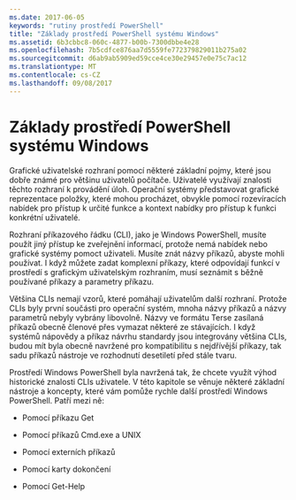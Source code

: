 ```yaml
---
ms.date: 2017-06-05
keywords: "rutiny prostředí PowerShell"
title: "Základy prostředí PowerShell systému Windows"
ms.assetid: 6b3cbbc8-060c-4877-b00b-7300dbbe4e28
ms.openlocfilehash: 7b5cdfce876aa7d5559fe772379829011b275a02
ms.sourcegitcommit: d6ab9ab5909ed59cce4ce30e29457e0e75c7ac12
ms.translationtype: MT
ms.contentlocale: cs-CZ
ms.lasthandoff: 09/08/2017
---
```

# <a name="windows-powershell-basics"></a>Základy prostředí PowerShell systému Windows
Grafické uživatelské rozhraní pomocí některé základní pojmy, které jsou dobře známé pro většinu uživatelů počítače. Uživatelé využívají znalosti těchto rozhraní k provádění úloh. Operační systémy představovat grafické reprezentace položky, které mohou procházet, obvykle pomocí rozevíracích nabídek pro přístup k určité funkce a kontext nabídky pro přístup k funkci konkrétní uživatelé.

Rozhraní příkazového řádku (CLI), jako je Windows PowerShell, musíte použít jiný přístup ke zveřejnění informací, protože nemá nabídek nebo grafické systémy pomoct uživateli. Musíte znát názvy příkazů, abyste mohli používat. I když můžete zadat komplexní příkazy, které odpovídají funkcí v prostředí s grafickým uživatelským rozhraním, musí seznámit s běžně používané příkazy a parametry příkazu.

Většina CLIs nemají vzorů, které pomáhají uživatelům další rozhraní. Protože CLIs byly první součásti pro operační systém, mnoha názvy příkazů a názvy parametrů nebyly vybrány libovolně. Názvy ve formátu Terse zasílaná příkazů obecně členové přes vymazat některé ze stávajících. I když systémů nápovědy a příkaz návrhu standardy jsou integrovány většina CLIs, budou mít byla obecně navržené pro kompatibilitu s nejdřívější příkazy, tak sadu příkazů nástroje ve rozhodnutí desetiletí před stále tvaru.

Prostředí Windows PowerShell byla navržená tak, že chcete využít výhod historické znalosti CLIs uživatele. V této kapitole se věnuje některé základní nástroje a koncepty, které vám pomůže rychle další prostředí Windows PowerShell. Patří mezi ně:

- Pomocí příkazu Get

- Pomocí příkazů Cmd.exe a UNIX

- Pomocí externích příkazů

- Pomocí karty dokončení

- Pomocí Get-Help

